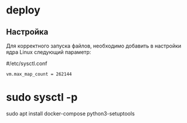 # deploy

## Настройка
Для корректного запуска файлов, необходимо добавить в настройки ядра Linux следующий параметр:


#/etc/sysctl.conf
```
vm.max_map_count = 262144
```

# sudo sysctl -p 


sudo apt install docker-compose python3-setuptools
